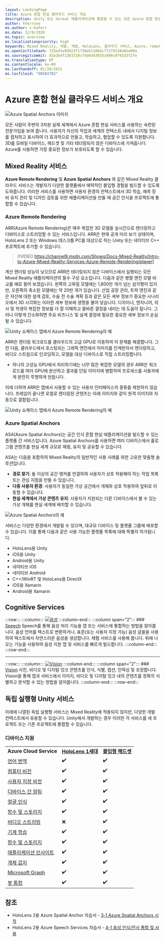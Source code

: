 ```yaml
---
layout: LandingPage
title: Azure 혼합 현실 클라우드 서비스 개요
description: Unity 또는 Unreal 애플리케이션에 통합할 수 있는 모든 Azure 혼합 현실 클라우드 서비스에 대해 알아봅니다.
author: hferrone
ms.author: v-haferr
ms.date: 12/9/2020
ms.topic: overview
ms.localizationpriority: high
keywords: Mixed Reality, 개발, 개발, HoloLens, 클라우드 서비스, Azure, remote rendering, spatial anchors, cognitive services, 인식, unity, 기계 학습, 음성 번역, 컴퓨터 비전, Microsoft Graph
ms.openlocfilehash: 725e41e94923f1738eb11064c772f9138a6be09a
ms.sourcegitcommit: d3a3b4f13b3728cfdd4d43035c806c0791d3f2fe
ms.translationtype: HT
ms.contentlocale: ko-KR
ms.lasthandoff: 01/20/2021
ms.locfileid: "98582702"
---
```

# <a name="azure-mixed-reality-cloud-services-overview"></a>Azure 혼합 현실 클라우드 서비스 개요

![ Azure Spatial Anchors 이미지](../design/images/AzureSpatialAnchors.jpg)

모든 사람이 주변의 3차원 실제 세계에서 Azure 혼합 현실 서비스를 사용하는 숙련된 전문가임을 보여 줍니다. 사용자가 자신의 작업과 세계의 컨텍스트 내에서 디지털 정보를 캡처하고 표시하여 더 효과적으로 만들고, 학습하고, 협업할 수 있도록 지원합니다. 3D를 모바일 디바이스, 헤드셋 및 기타 테더링되지 않은 디바이스에 가져옵니다. Azure를 사용하면 가장 중요한 정보가 보호되도록 할 수 있습니다.

## <a name="mixed-reality-services"></a>Mixed Reality 서비스

**Azure Remote Rendering** 및 **Azure Spatial Anchors** 와 같은 Mixed Reality 클라우드 서비스는 개발자가 다양한 플랫폼에서 매력적인 몰입형 경험을 빌드할 수 있도록 도와줍니다. 이러한 서비스를 사용하면 사용자 환경의 컨텍스트에서 3D 학습, 예측 장비 유지 관리 및 디자인 검토를 위한 애플리케이션을 만들 때 공간 인식을 프로젝트에 통합할 수 있습니다.

### <a name="azure-remote-rendering"></a>Azure Remote Rendering
ARR(Azure Remote Rendering)은 매우 복잡한 3D 모델을 실시간으로 렌더링하고 디바이스로 스트리밍할 수 있는 서비스입니다. ARR은 현재 공개 미리 보기 상태이며, HoloLens 2 또는 Windows 데스크톱 PC를 대상으로 하는 Unity 또는 네이티브 C++ 프로젝트에 추가할 수 있습니다.

> [!VIDEO https://channel9.msdn.com/Shows/Docs-Mixed-Reality/Intro-to-Azure-Mixed-Reality-Services-Azure-Remote-Rendering/player]

계산 렌더링 성능이 낮으므로 ARR은 테더링되지 않은 디바이스에서 실행되는 모든 Mixed Reality 애플리케이션의 필수 구성 요소입니다. 다음과 같은 병렬 엔진 모델 비교를 예로 들어 보겠습니다. 왼쪽의 고화질 모델에는 1,800만 개가 넘는 삼각형이 있지만, 오른쪽의 축소된 모델에는 약 20만 개가 있습니다. 산업 공장 관리, 트럭 엔진과 같은 자산에 대한 설계 검토, 수술 전 수술 계획 등과 같은 모든 세부 정보가 중요한 시나리오에서 3D 시각화는 이러한 세부 정보에 생명을 불어 넣습니다. 디자이너, 엔지니어, 의사 및 학생이 복잡한 정보를 더 잘 이해하고 올바른 결정을 내리는 데 도움이 됩니다. 그러나 이렇게 간소화하면 주요 비즈니스 및 설계 결정에 필요한 중요한 세부 정보가 손실될 수 있습니다.

![Unity 쇼케이스 앱에서 Azure Remote Rendering의 예](images/arr-engine.png)

ARR은 렌더링 워크로드를 클라우드의 고급 GPU로 이동하여 이 문제를 해결합니다. 그런 다음, 클라우드에서 호스팅되는 그래픽 엔진에서 이미지를 인계받아서 렌더링하고, 비디오 스트림으로 인코딩하고, 모델을 대상 디바이스로 직접 스트리밍합니다. 

* 하나의 고성능 GPU에서 처리하기에는 너무 많은 복잡한 모델의 경우 ARR은 워크로드를 여러 GPU에 분산하고 결과를 단일 이미지에 병합하여 프로세스를 사용자에게 완전히 투명하게 만듭니다. 

이에 더하여 ARR은 앱에서 사용할 수 있는 사용자 인터페이스의 종류를 제한하지 않습니다. 프레임이 끝나면 로컬로 렌더링된 콘텐츠는 아래 이미지와 같이 원격 이미지와 자동으로 결합됩니다.

![Unity 쇼케이스 앱에서 Azure Remote Rendering의 예](images/showcase-app.png)

### <a name="azure-spatial-anchors"></a>Azure Spatial Anchors
ASA(Azure Spatial Anchors)는 공간 인식 혼합 현실 애플리케이션을 빌드할 수 있는 플랫폼 간 서비스입니다. Azure Spatial Anchors를 사용하면 여러 디바이스에서 홀로그램 콘텐츠를 현실 세계 규모로 매핑, 유지 및 공유할 수 있습니다. 

ASA는 다음을 포함하여 Mixed Reality의 일반적인 사용 사례를 위한 고유한 맞춤형 솔루션입니다.
* **경로 찾기**: 둘 이상의 공간 앵커를 연결하여 사용자가 상호 작용해야 하는 작업 목록 또는 관심 지점을 만들 수 있습니다.
* **다중 사용자 환경**: 사용자가 동일한 가상 공간에서 개체와 상호 작용하여 앞뒤로 이동할 수 있습니다.
* **현실 세계에서 가상 콘텐츠 유지**: 사용자가 지원되는 다른 디바이스에서 볼 수 있는 가상 개체를 현실 세계에 배치할 수 있습니다.

![Azure Spatial Anchors의 예](images/persistence.gif)

서비스는 다양한 환경에서 개발될 수 있으며, 대규모 디바이스 및 플랫폼 그룹에 배포할 수 있습니다. 이를 통해 다음과 같은 사용 가능한 플랫폼 목록에 대해 특별히 허가됩니다.
* HoloLens용 Unity
* iOS용 Unity
* Android용 Unity
* 네이티브 iOS
* 네이티브 Android
* C++/WinRT 및 HoloLens용 DirectX
* iOS용 Xamarin
* Android용 Xamarin

## <a name="cognitive-services"></a>Cognitive Services

:::row:::
    :::column:::
       [![음성](../whats-new/images/speech.jpg)](/azure/cognitive-services/speech-service/)
    :::column-end:::
    :::column span="2":::
        ### <a name="speech"></a>[Speech](/azure/cognitive-services/speech-service/)
        Speech를 통해 음성 처리 기능을 앱 또는 서비스에 통합하는 방법을 알아봅니다. 음성 언어를 텍스트로 변환하거나, 표준(또는 사용자 지정 가능) 음성 글꼴을 사용하여 텍스트에서 자연스러운 음성을 생성합니다. 체험 서비스를 사용해 봅니다. 뒤에 나오는 기능을 사용하여 음성 지원 앱 및 서비스를 빠르게 빌드합니다.
    :::column-end:::
:::row-end:::

---

:::row:::
    :::column:::
       [![Vision](../whats-new/images/vision.jpg)](/azure/cognitive-services/computer-vision/)
    :::column-end:::
    :::column span="2":::
        ### <a name="vision"></a>[Vision](/azure/cognitive-services/computer-vision/)
        사진, 비디오 및 디지털 잉크 콘텐츠를 인식, 식별, 캡션, 인덱싱 및 조정합니다. Vision을 통해 앱과 서비스에서 이미지, 비디오 및 디지털 잉크 내의 콘텐츠를 정확히 식별하고 분석할 수 있는 방법을 알아봅니다.
    :::column-end:::
:::row-end:::


## <a name="standalone-unity-services"></a>독립 실행형 Unity 서비스

아래에 나열된 독립 실행형 서비스는 Mixed Reality에 적용되지 않지만, 다양한 개발 컨텍스트에서 유용할 수 있습니다. Unity에서 개발하는 경우 이러한 각 서비스를 새 프로젝트 또는 기존 프로젝트에 통합할 수 있습니다.

### <a name="device-support"></a>디바이스 지원
<table>
    <tr>
        <td><strong>Azure Cloud Service</strong></td>
        <td><a href="/hololens/hololens1-hardware"><strong>HoloLens 1세대</strong></a></td>
        <td><a href="../discover/immersive-headset-hardware-details.md"><strong>몰입형 헤드셋</strong></a></td>
    </tr>
     <tr>
        <td><a href="unity/tutorials/mr-azure-301.md">언어 번역</a></td>
        <td>✔️</td>
        <td>✔️</td>
    </tr>
    <tr>
        <td><a href="unity/tutorials/mr-azure-302.md">컴퓨터 비전</a></td>
        <td>✔️</td>
        <td>✔️</td>
    </tr>
    <tr>
        <td><a href="unity/tutorials/mr-azure-302b.md">사용자 지정 비전</a></td>
        <td>✔️</td>
        <td>✔️</td>
    </tr>
    <tr>
        <td><a href="unity/tutorials/mr-azure-303.md">디바이스 간 알림</a></td>
        <td>✔️</td>
        <td>✔️</td>
    </tr>
    <tr>
        <td><a href="unity/tutorials/mr-azure-304.md">얼굴 인식</a></td>
        <td>✔️</td>
        <td>✔️</td>
    </tr>
    <tr>
        <td><a href="unity/tutorials/mr-azure-305.md">함수 및 스토리지</a></td>
        <td>✔️</td>
        <td>✔️</td>
    </tr>
    <tr>
        <td><a href="unity/tutorials/mr-azure-306.md">비디오 스트리밍</a></td>
        <td>❌</td>
        <td>✔️</td>
    </tr>
    <tr>
        <td><a href="unity/tutorials/mr-azure-307.md">기계 학습</a></td>
        <td>✔️</td>
        <td>✔️</td>
    </tr>
    <tr>
        <td><a href="unity/tutorials/mr-azure-308.md"mr-azure-308.md">함수 및 스토리지</a></td>
        <td>✔️</td>
        <td>✔️</td>
    </tr>
    <tr>
        <td><a href="unity/tutorials/mr-azure-309.md">애플리케이션 인사이트</a></td>
        <td>✔️</td>
        <td>✔️</td>
    </tr>
    <tr>
        <td><a href="unity/tutorials/mr-azure-310.md">개체 감지</a></td>
        <td>✔️</td>
        <td>✔️</td>
    </tr>
    <tr>
        <td><a href="unity/tutorials/mr-azure-311.md">Microsoft Graph</a></td>
        <td>✔️</td>
        <td>✔️</td>
    </tr>
    <tr>
        <td><a href="unity/tutorials/mr-azure-312.md">봇 통합</a></td>
        <td>✔️</td>
        <td>✔️</td>
    </tr>
</table>

## <a name="see-also"></a>참조

* HoloLens 2용 Azure Spatial Anchor 자습서 - [3-1 Azure Spatial Anchors 시작](./unity/tutorials/mr-learning-asa-02.md)
* HoloLens 2용 Azure Speech Services 자습서 - [4-1 음성 인식/전사 통합 및 사용](../develop/unity/tutorials/mrlearning-speechSDK-ch1.md)